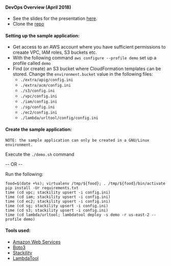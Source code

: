 #### DevOps Overview (April 2018)
* See the slides for the presentation [here](https://github.com/cmrsol/demo/blob/master/devops-talk/presentation/DevOps-Overview.pdf).
* Clone the [repo](https://github.com/cmrsol/demo.git)

#### Setting up the sample application:
* Get access to an AWS account where you have sufficient permissions to creaate VPC, IAM roles, S3 buckets etc.
* With the following command ```aws configure --profile demo``` set up a profile called ```demo```
* Find (or create) an S3 bucket where CloudFormation templates can be stored. Change the ```environment.bucket``` value in the following files:
  * ```./extra/apig/config.ini```
  * ```./extra/acm/config.ini```
  * ```./s3/config.ini```
  * ```./vpc/config.ini```
  * ```./iam/config.ini```
  * ```./sg/config.ini```
  * ```./ec2/config.ini```
  * ```./lambda/urltool/config/config.ini```

#### Create the sample application:
```
NOTE: the sample application can only be created in a GNU/Linux environment.
```
Execute the ```./demo.sh``` command

-- OR --

Run the following:
```
food=$(date +%s); virtualenv /tmp/${food}; . /tmp/${food}/bin/activate
pip install -Ur requirements.txt
time (cd vpc; stackility upsert -i config.ini)
time (cd iam; stackility upsert -i config.ini)
time (cd ec2; stackility upsert -i config.ini)
time (cd sg; stackility upsert -i config.ini)
time (cd s3; stackility upsert -i config.ini)
time (cd lambda/urltool; lambdatool deploy -s demo -r us-east-2 --profile demo)
```

#### Tools used:
* [Amazon Web Services](https://aws.amazon.com/)
* [Boto3](https://boto3.readthedocs.io/en/latest/)
* [Stackility](https://github.com/muckamuck/stackility)
* [LambdaTool](https://github.com/muckamuck/lambda-tool)
